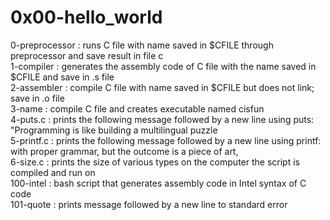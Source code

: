 # 0x00-hello_world

0-preprocessor : runs C file with name saved in $CFILE through preprocessor and save result in file c \
1-compiler     : generates the assembly code of C file with the name saved in $CFILE and save in .s file\
2-assembler    : compile C file with name saved in $CFILE but does not link; save in .o file\
3-name         : compile C file and creates executable named cisfun\
4-puts.c       : prints the following message followed by a new line using puts: "Programming is like building a multilingual puzzle\
5-printf.c     : prints the following message followed by a new line using printf: with proper grammar, but the outcome is a piece of art,\
6-size.c       : prints the size of various types on the computer the script is compiled and run on\
100-intel      : bash script that generates assembly code in Intel syntax of C code\
101-quote      : prints message followed by a new line to standard error